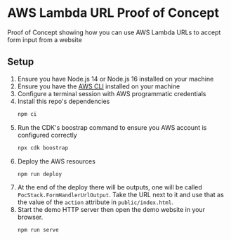 # AWS Lambda URL Proof of Concept

Proof of Concept showing how you can use AWS Lambda URLs to accept form input from a website

## Setup

1. Ensure you have Node.js 14 or Node.js 16 installed on your machine
2. Ensure you have the [AWS CLI](https://aws.amazon.com/cli/) installed on your machine
3. Configure a terminal session with AWS programmatic credentials
4. Install this repo's dependencies
   ```bash
   npm ci
   ```
5. Run the CDK's boostrap command to ensure you AWS account is configured correctly
   ```bash
   npx cdk boostrap
   ```
6. Deploy the AWS resources
   ```bash
   npm run deploy
   ```
7. At the end of the deploy there will be outputs, one will be called `PocStack.FormHandlerUrlOutput`.
   Take the URL next to it and use that as the value of the `action` attribute in `public/index.html`.
8. Start the demo HTTP server then open the demo website in your browser.
   ```bash
   npm run serve
   ```
